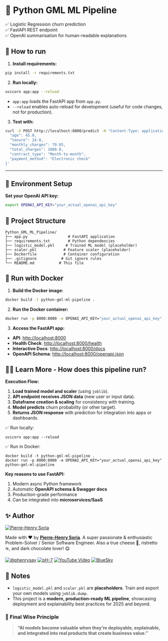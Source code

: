 # 🚀 Python GML ML Pipeline

✅ Logistic Regression churn prediction  
✅ FastAPI REST endpoint  
✅ OpenAI summarisation for human-readable explanations


## 🔧 How to run

1. **Install requirements:**

```bash
pip install -r requirements.txt
```

2. **Run locally:**

```bash
uvicorn app:app --reload
```

- `app:app` loads the FastAPI app from `app.py`.
- `--reload` enables auto-reload for development (useful for code changes, not for production).

3. **Test with:**

```bash
curl -X POST http://localhost:8000/predict -H "Content-Type: application/json" -d '{
  "age": 45.0,
  "tenure": 24.0,
  "monthly_charges": 79.85,
  "total_charges": 1800.0,
  "contract_type": "Month-to-month",
  "payment_method": "Electronic check"
}'
```

---

## 🔑 Environment Setup

**Set your OpenAI API key:**

```bash
export OPENAI_API_KEY="your_actual_openai_api_key"
```


## 📂 Project Structure

```
Python_GML_ML_Pipeline/
├── app.py                  # FastAPI application
├── requirements.txt        # Python dependencies
├── logistic_model.pkl     # Trained ML model (placeholder)
├── scaler.pkl            # Feature scaler (placeholder)
├── Dockerfile            # Container configuration
├── .gitignore           # Git ignore rules
└── README.md           # This file
```


## 🐳 Run with Docker

1. **Build the Docker image:**

```bash
docker build -t python-gml-ml-pipeline .
```

2. **Run the Docker container:**

```bash
docker run -p 8000:8000 -e OPENAI_API_KEY="your_actual_openai_api_key" python-gml-ml-pipeline
```

3. **Access the FastAPI app:**

- **API**: [http://localhost:8000](http://localhost:8000)
- **Health Check**: [http://localhost:8000/health](http://localhost:8000/health)
- **Interactive Docs**: [http://localhost:8000/docs](http://localhost:8000/docs)
- **OpenAPI Schema**: [http://localhost:8000/openapi.json](http://localhost:8000/openapi.json)


## 🧑‍🎓 Learn More - How does this pipeline run?
**Execution Flow:**

1. **Load trained model and scaler** (using `joblib`).
2. **API endpoint receives JSON data** (new user or input data).
3. **Dataframe creation & scaling** for consistency with training.
4. **Model predicts** churn probability (or other target).
5. **Returns JSON response** with prediction for integration into apps or dashboards.


✅ Run locally:
```console
uvicorn app:app --reload
```

✅ Run in Docker:
```console
docker build -t python-gml-ml-pipeline .
docker run -p 8000:8000 -e OPENAI_API_KEY="your_actual_openai_api_key" python-gml-ml-pipeline
```

**Key reasons to use FastAPI:**
1. Modern async Python framework
2. Automatic **OpenAPI schema & Swagger docs**
3. Production-grade performance
4. Can be integrated into **microservices/SaaS**


## ✨ Author

[![Pierre-Henry Soria](https://avatars0.githubusercontent.com/u/1325411?s=200)](https://ph7.me "Pierre-Henry Soria, Software Developer")

Made with ❤️ by **[Pierre-Henry Soria](https://pierrehenry.be)**. A super passionate & enthusiastic Problem-Solver / Senior Software Engineer. Also a true cheese 🧀, ristretto ☕️, and dark chocolate lover! 😋

[![@phenrysay](https://img.shields.io/badge/x-000000?style=for-the-badge&logo=x)](https://x.com/phenrysay "Follow Me on X") [![pH-7](https://img.shields.io/badge/GitHub-100000?style=for-the-badge&logo=github&logoColor=white)](https://github.com/pH-7 "My GitHub") [![YouTube Video](https://img.shields.io/badge/YouTube-FF0000?style=for-the-badge&logo=youtube&logoColor=white)](https://www.youtube.com/@pH7Programming/videos "My Tech YouTube Channel") [![BlueSky](https://img.shields.io/badge/BlueSky-00A8E8?style=for-the-badge&logo=bluesky&logoColor=white)](https://bsky.app/profile/ph7s.bsky.social "Follow Me on BlueSky")


## 📌 Notes

- `logistic_model.pkl` and `scaler.pkl` are **placeholders**. Train and export your own models using `joblib.dump`.
- This project is a **modern, production-ready ML pipeline**, showcasing deployment and explainability best practices for 2025 and beyond.


### 🧠 Final Wise Principle

> **“AI models become valuable when they’re deployable, explainable, and integrated into real products that create business value.”**
